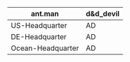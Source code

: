 | ant.man | d&d_devil |
| --- | --- |
| US-Headquarter | AD |
| DE-Headquarter | AD |
| Ocean-Headquarter | AD |
